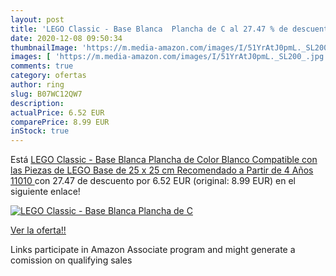 ```yaml
---
layout: post
title: 'LEGO Classic - Base Blanca  Plancha de C al 27.47 % de descuento'
date: 2020-12-08 09:50:34
thumbnailImage: 'https://m.media-amazon.com/images/I/51YrAtJ0pmL._SL200_.jpg'
images: [ 'https://m.media-amazon.com/images/I/51YrAtJ0pmL._SL200_.jpg' ]
comments: true
category: ofertas
author: ring
slug: B07WC12QW7
description:
actualPrice: 6.52 EUR
comparePrice: 8.99 EUR
inStock: true
---
```


Está [LEGO Classic - Base Blanca  Plancha de Color Blanco Compatible con las Piezas de LEGO  Base de 25 x 25 cm  Recomendado a Partir de 4 Años  11010 ](https://www.amazon.es/dp/B07WC12QW7/?tag=tolees-21) con 27.47 de descuento por 6.52 EUR (original: 8.99 EUR) en el siguiente enlace!

[![LEGO Classic - Base Blanca  Plancha de C](https://m.media-amazon.com/images/I/51YrAtJ0pmL._SL200_.jpg)](https://www.amazon.es/dp/B07WC12QW7/?tag=tolees-21)

[Ver la oferta!!](https://www.amazon.es/dp/B07WC12QW7/?tag=tolees-21)

Links participate in Amazon Associate program and might generate a comission on qualifying sales


